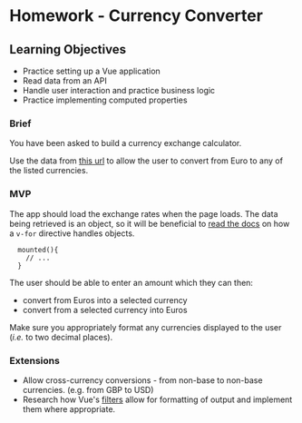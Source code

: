 # Homework - Currency Converter

## Learning Objectives

- Practice setting up a Vue application
- Read data from an API
- Handle user interaction and practice business logic
- Practice implementing computed properties

### Brief

You have been asked to build a currency exchange calculator.

Use the data from [this url](https://api.exchangeratesapi.io/latest) to allow the user to convert from Euro to any of the listed currencies.

### MVP

The app should load the exchange rates when the page loads. The data being retrieved is an object, so it will be beneficial to [read the docs](https://vuejs.org/v2/guide/list.html#v-for-with-an-Object) on how a `v-for` directive handles objects.

```
  mounted(){
    // ...
  }
```

The user should be able to enter an amount which they can then:
 - convert from Euros into a selected currency
 - convert from a selected currency into Euros

Make sure you appropriately format any currencies displayed to the user (_i.e._ to two decimal places).

### Extensions

- Allow cross-currency conversions - from non-base to non-base currencies. (e.g. from GBP to USD)
- Research how Vue's [filters](https://vuejs.org/v2/guide/filters.html) allow for formatting of output and implement them where appropriate.
